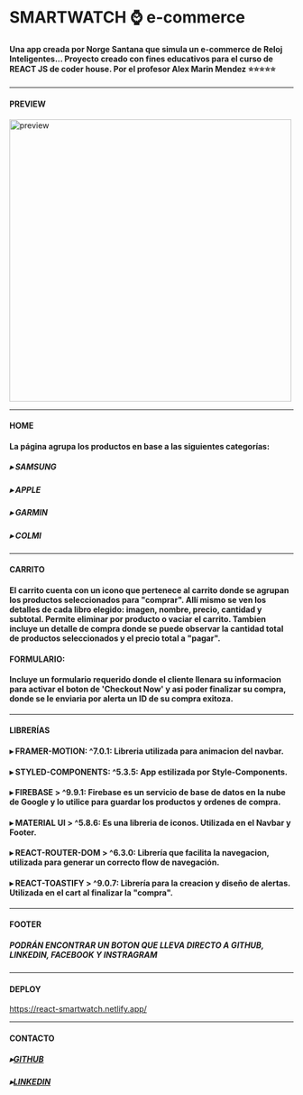 # SMARTWATCH ⌚ e-commerce

#### Una app creada por Norge Santana que simula un e-commerce de Reloj Inteligentes... Proyecto creado con fines educativos para el curso de REACT JS de coder house. Por el profesor Alex Marin Mendez ⭐⭐⭐⭐⭐

---

#### PREVIEW

<img wid src="https://i.ibb.co/52gMjbs/Desktop-2022-08-11-14-58-36-02-Trim.gif" alt="preview" width="500"></img>



---

#### HOME

#### La página agrupa los productos en base a las siguientes categorías:

##### ▸ SAMSUNG

##### ▸ APPLE

##### ▸ GARMIN

##### ▸ COLMI

---

#### CARRITO

#### El carrito cuenta con un icono que pertenece al carrito donde se agrupan los productos seleccionados para "comprar". Allí mismo se ven los detalles de cada libro elegido: imagen, nombre, precio, cantidad y subtotal. Permite eliminar por producto o vaciar el carrito. Tambien incluye un detalle de compra donde se puede observar la cantidad total de productos seleccionados y el precio total a "pagar".

#### FORMULARIO:

#### Incluye un formulario requerido donde el cliente llenara su informacion para activar el boton de 'Checkout Now' y asi poder finalizar su compra, donde se le enviaria por alerta un ID de su compra exitoza.

---

#### LIBRERÍAS

#### ▸ FRAMER-MOTION: ^7.0.1: Libreria utilizada para animacion del navbar.

#### ▸ STYLED-COMPONENTS: ^5.3.5: App estilizada por Style-Components.

#### ▸ FIREBASE > ^9.9.1: Firebase es un servicio de base de datos en la nube de Google y lo utilice para guardar los productos y ordenes de compra.

#### ▸ MATERIAL UI > ^5.8.6: Es una libreria de iconos. Utilizada en el Navbar y Footer.

#### ▸ REACT-ROUTER-DOM > ^6.3.0: Librería que facilita la navegacion, utilizada para generar un correcto flow de navegación.

#### ▸ REACT-TOASTIFY > ^9.0.7: Librería para la creacion y diseño de alertas. Utilizada en el cart al finalizar la "compra".

---

#### FOOTER

##### PODRÁN ENCONTRAR UN BOTON QUE LLEVA DIRECTO A GITHUB, LINKEDIN, FACEBOOK Y INSTRAGRAM

---

#### DEPLOY

https://react-smartwatch.netlify.app/

---

#### CONTACTO

##### ▸[GITHUB](https://github.com/Norgito)

##### ▸[LINKEDIN](https://www.linkedin.com/in/norgesantana/)
